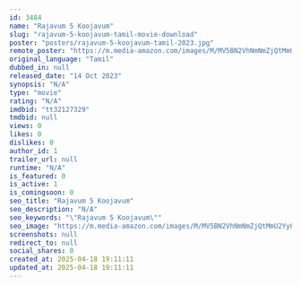 ```yaml
---
id: 3484
name: "Rajavum 5 Koojavum"
slug: "rajavum-5-koojavum-tamil-movie-download"
poster: "posters/rajavum-5-koojavum-tamil-2023.jpg"
remote_poster: "https://m.media-amazon.com/images/M/MV5BN2VhNmNmZjQtMmU2Yy00MjIzLThjNTMtNGE5YTEwMGY3NjRmXkEyXkFqcGdeQXVyNjkwOTg4MTA@._V1_SX300.jpg"
original_language: "Tamil"
dubbed_in: null
released_date: "14 Oct 2023"
synopsis: "N/A"
type: "movie"
rating: "N/A"
imdbid: "tt32127329"
tmdbid: null
views: 0
likes: 0
dislikes: 0
author_id: 1
trailer_url: null
runtime: "N/A"
is_featured: 0
is_active: 1
is_comingsoon: 0
seo_title: "Rajavum 5 Koojavum"
seo_description: "N/A"
seo_keywords: "\"Rajavum 5 Koojavum\""
seo_image: "https://m.media-amazon.com/images/M/MV5BN2VhNmNmZjQtMmU2Yy00MjIzLThjNTMtNGE5YTEwMGY3NjRmXkEyXkFqcGdeQXVyNjkwOTg4MTA@._V1_SX300.jpg"
screenshots: null
redirect_to: null
social_shares: 0
created_at: 2025-04-18 19:11:11
updated_at: 2025-04-18 19:11:11
---
```


